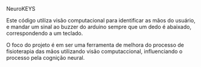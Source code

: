 NeuroKEYS

Este código utiliza visão computacional para identificar as mãos do usuário, e mandar um sinal ao buzzer do arduino sempre que um dedo é abaixado, correspondendo a um teclado.

O foco do projeto é em ser uma ferramenta de melhora do processo de fisioterapia das mãos utilizando visão computaccional, influenciando o processo pela cognição neural.
